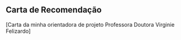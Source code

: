 ## Carta de Recomendação

[Carta da minha orientadora de projeto Professora Doutora Virginie Felizardo]
